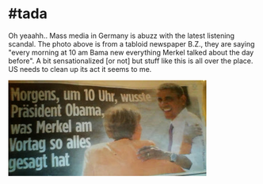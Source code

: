 # #tada

Oh yeaahh.. Mass media in Germany is abuzz with the latest listening
scandal. The photo above is from a tabloid newspaper B.Z., they are
saying "every morning at 10 am Bama new everything Merkel talked about
the day before". A bit sensationalized [or not] but stuff like this is
all over the place. US needs to clean up its act it seems to me.

![](2013-10-29-210554.jpg)
